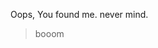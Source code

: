 Oops, You found me. never mind.
> booom

<!---
watermagpie/watermagpie is a ✨ special ✨ repository because its `README.md` (this file) appears on your GitHub profile.
You can click the Preview link to take a look at your changes.
--->
